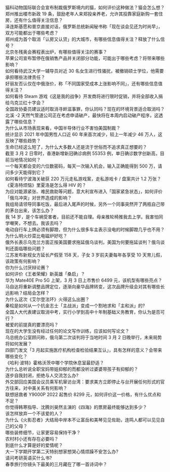 猫科动物国际联合会宣布制裁俄罗斯境内的猫，如何评价这种做法？猫会怎么想？  
郑州推出楼市新政 19 条，鼓励老年人来郑投亲养老，允许其投靠家庭新购一套住房，还有什么值得关注信息？  
泽连斯基愿和普京直接对话，俄罗斯总统新闻秘书称「现在谈会见还为时尚早」，双方可能都出于哪些考虑？  
郑州成为首个取消「认房又认贷」的大城市，有哪些信息值得关注？释放了什么信号？  
北京冬残奥会赛程表出炉，有哪些值得关注的赛事？  
苹果公司宣布暂停在俄销售产品并关闭部分功能，可能出于哪些考虑？将带来哪些影响？  
如何看待武汉大学一辅导员对近 30 名女生进行性骚扰，被撤销硕士学位，他需要承担哪些法律责任？  
好丽友否认仅在中俄涨价，称「不同国家受成本上涨影响不同」，还有哪些信息值得关注？  
如何看待 Steam 游戏《这是我的战争》开发商将进行限时促销，并将全部收入捐给乌克兰红十字会？  
全国政协委员建议适时取消寻衅滋事罪，你认同吗？现在的环境背景适合取消吗？  
北溪 -2 天然气管道公司正在考虑申请破产，最快将在本周内启动破产程序，这透露了哪些信息？  
为什么从市场表现来看，中国半导体行业不害怕美国制裁？  
统计显示 2021 年中国男性人口近 60 年来首次减少，较上一年减少 46 万人，这反映了哪些趋势？  
生命已经这么短了，为什么大多数人还是流于世俗而不追求真正想要的？  
截至 3 月 2 日零时，香港新增新冠确诊病例 55353 例，单日确诊数字创新高，目前当地情况如何？  
一个每天都会变的六位数密码，每天一次输入机会，输入正确能得到 500 万，请问多少天能得到它？  
如何看待宁波海关破获 220 万元走私游戏案，走私游戏卡 / 盘案共计 1.2 万张？  
《夏洛特烦恼》里夏洛是怎么得 HIV 的？  
为应对能源紧张、难民救助等问题，意大利宣布进入「国家紧急状态」，如何评价「俄乌冲突」对世界造成的影响？  
我组局请领导同事吃饭，最后进入尾声的时候，另外一个同事突然开了两瓶自己带的茅台出来，该怎么办？  
我 14 岁，是个车祸受害者，目前还不能自理。母亲推轮椅推我去上学。我害怕同学嘲笑，不想去。我该去吗？  
电动自行车上牌必须有脚蹬，但为什么很多车主表示没电的时候脚蹬几乎也不用？  
为什么明火炒菜比电磁炉好吃？  
俄外长表示乌克兰方面正按美国要求拖延俄乌谈判，美国为何要拖延谈判？俄乌谈判还面临哪些问题？  
江苏发布新规女方延长产假至 158 天，子女 3 岁前夫妻每年各享受 10 天育儿假，该政策有何影响？  
你为什么讨厌辩论赛？  
如何评价《王者荣耀》新英雄「桑启」？  
华为 Mate40E Pro 5G 上架，3 月 3 日上市售价 6499 元，该机型有哪些亮点？  
马自达将重新调整品牌定位，逐渐向豪华品牌转变，这次品牌升级会对其有哪些长远影响？结局会怎样？  
为什么这次《艾尔登法环》火得这么出圈？  
秦桧是如何从一个抗金志士「主战派」变成一个割地求和「主和派」的?  
全国人大代表建议取消中考，实行小学到高中十年制基础义务教育，你认为是否可行？  
被爱的前提真的要漂亮吗？  
现在的大学生没有经过任何的论文写作训练，应该如何写论文？  
乌总统办公室顾问称，俄乌第二次谈判将于当地时间 3 月 2 日晚举行，未来局势将如何发展？  
四部门发文「3 月起实施医疗机构检查检验结果互认」，具有怎样的意义？会带来哪些变化？  
《哈利·波特》霍格沃茨中哪个学院休息室最舒适？  
为什么总听说全职宝妈带娃抑郁的而都没听过婆婆带孩子有抑郁的？  
逐步自我封闭，拒绝与人交流怎么办?  
外交部回应美国会议员乘军机窜访台湾：要求美方立即停止与台开展任何形式的官方往来，对中美关系有何影响？  
联想拯救者 Y9000P 2022 起售价 8299 元，如何评价这一价格，有什么优点和不足？  
你觉得韩寒指导、沈腾刘昊然主演的《四海》的票房最终能够达到多少？  
该怎样放弃一个不该爱的人？  
为什么《火影忍者》大结局中岸本不让富岳和美琴见见佐助，连鸣人都可以见见自己的父母？  
哪些装修细节，让家更容易保持干净？  
农村村小还有存在必要吗？  
到底什么才算是好的爱情呢？  
大一下学期开学第二天特别想家想哭心情烦躁不安怎么办?  
请问考研英语买什么书?  
春季旅行你镜头下最美的三月藏在了哪一首诗词中？  

